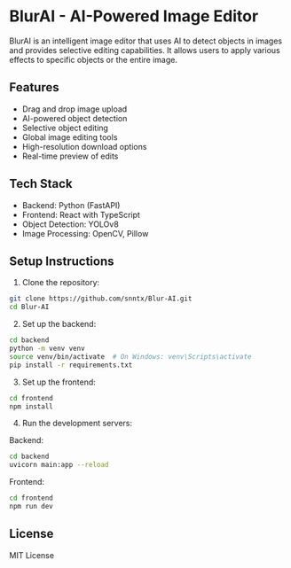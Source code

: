# BlurAI - AI-Powered Image Editor

BlurAI is an intelligent image editor that uses AI to detect objects in images and provides selective editing capabilities. It allows users to apply various effects to specific objects or the entire image.

## Features

- Drag and drop image upload
- AI-powered object detection
- Selective object editing
- Global image editing tools
- High-resolution download options
- Real-time preview of edits

## Tech Stack

- Backend: Python (FastAPI)
- Frontend: React with TypeScript
- Object Detection: YOLOv8
- Image Processing: OpenCV, Pillow

## Setup Instructions

1. Clone the repository:
```bash
git clone https://github.com/snntx/Blur-AI.git
cd Blur-AI
```

2. Set up the backend:
```bash
cd backend
python -m venv venv
source venv/bin/activate  # On Windows: venv\Scripts\activate
pip install -r requirements.txt
```

3. Set up the frontend:
```bash
cd frontend
npm install
```

4. Run the development servers:

Backend:
```bash
cd backend
uvicorn main:app --reload
```

Frontend:
```bash
cd frontend
npm run dev
```

## License

MIT License 